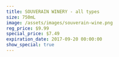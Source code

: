 ```yaml
---
title: SOUVERAIN WINERY - all types
size: 750mL
image: /assets/images/souverain-wine.png
reg_price: $9.99
special_price: $7.49
expiration_date: 2017-09-20 00:00:00
show_special: true
---
```




